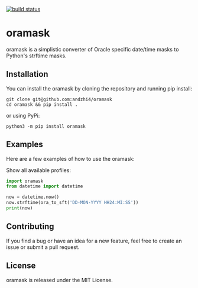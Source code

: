[![build status](https://github.com/andzhi4/raws/actions/workflows/matrix-test.yml/badge.svg)](https://github.com/andzhi4/raws/actions/workflows/matrix-test.yml)
# oramask

oramask is a simplistic converter of Oracle specific date/time masks to Python's strftime masks.

## Installation

You can install the oramask by cloning the repository and running pip install:
```shell
git clone git@github.com:andzhi4/oramask
cd oramask && pip install .
```

or using PyPi:
```shell
python3 -m pip install oramask
```

## Examples
Here are a few examples of how to use the oramask:

Show all available profiles:
```python
import oramask
from datetime import datetime

now = datetime.now()
now.strftime(ora_to_sft('DD-MON-YYYY HH24:MI:SS'))
print(now)
```

## Contributing

If you find a bug or have an idea for a new feature, feel free to create an issue or submit a pull request.

## License

oramask is released under the MIT License.





